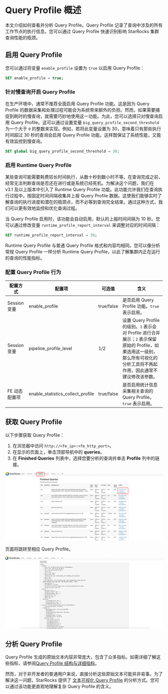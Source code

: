 # Query Profile 概述

本文介绍如何查看并分析 Query Profile。Query Profile 记录了查询中涉及的所有工作节点的执行信息。您可以通过 Query Profile 快速识别影响 StarRocks 集群查询性能的瓶颈。

## 启用 Query Profile

您可以通过将变量 `enable_profile` 设置为 `true` 以启用 Query Profile：

```SQL
SET enable_profile = true;
```

### 针对慢查询开启 Query Profile

在生产环境中，通常不推荐全面启用 Query Profile 功能。这是因为 Query Profile 的数据采集和处理过程可能会为系统带来额外的负担。然而，如果需要捕捉到耗时的慢查询，就需要巧妙地使用这一功能。为此，您可以选择只对慢查询启用 Query Profile。这可以通过设置变量 `big_query_profile_second_threshold` 为一个大于 `0` 的整数来实现。例如，若将此变量设置为 30，意味着只有那些执行时间超过 30 秒的查询会启用 Query Profile 功能。这样既保证了系统性能，又能有效监控到慢查询。

```SQL
SET global big_query_profile_second_threshold = 30;
```

### 启用 Runtime Query Profile

某些查询可能需要耗费较长时间执行，从数十秒到数小时不等。在查询完成之前，经常无法判断查询是否还在进行或是系统已经死机。为解决这个问题，我们在 v3.1 及以上版本中引入了 Runtime Query Profile 功能。此功能允许我们在查询执行过程中，按固定时间间隔收集并上报 Query Profile 数据。这使我们能够实时了解查询的执行进度和潜在的瓶颈点，而不必等到查询完全结束。通过这种方式，我们可以更有效地监控和优化查询过程。

当 Query Profile 启用时，该功能会自动启用，默认的上报时间间隔为 10 秒。您可以通过修改变量 `runtime_profile_report_interval` 来调整对应的时间间隔：

```SQL
SET runtime_profile_report_interval = 30;
```

Runtime Query Profile 与普通 Query Profile 格式和内容均相同。您可以像分析常规 Query Profile 一样分析 Runtime Query Profile，以此了解集群内正在运行的查询的性能指标。

### 配置 Query Profile 行为

| 配置方式 | 配置项 | 可选值 | 含义 |
| -- | -- | -- | -- |
| Session 变量 | enable_profile | true/false | 是否启用 Query Profile 功能。`true` 表示启用。 |
| Session 变量 | pipeline_profile_level | 1/2 | 设置 Query Profile 的级别。`1` 表示会对 Profile 进行合并展示；`2` 表示保留原始的 Profile，如果选用这一级别，那么所有可视化的分析工具将不再起作用，因此通常不建议修改该参数。 |
| FE 动态配置项 | enable_statistics_collect_profile | true/false | 是否启用统计信息采集相关查询的 Query Profile。`true` 表示启用。 |

## 获取 Query Profile

以下步骤获取 Query Profile：

1. 在浏览器中访问 `http://<fe_ip>:<fe_http_port>`。
2. 在显示的页面上，单击顶部导航中的 **queries**。
3. 在 **Finished Queries** 列表中，选择您要分析的查询并单击 **Profile** 列中的链接。

![img](../assets/profile-1.png)

页面将跳转至相应 Query Profile。

![img](../assets/profile-2.png)

## 分析 Query Profile

Query Profile 生成的原始文本内容非常庞大，包含了众多指标。如需详细了解这些指标，请参阅[Query Profile 结构与详细指标](./query_profile_details.md)。

然而，对于非开发者的普通用户来说，直接分析这些原始文本可能并非易事。为了解决这一问题，StarRocks 提供了 [文本可视化 Query Profile](./query_profile_text_based_analysis.md) 的分析方式。您可以通过该功能更直观地理解复杂 Query Profile 的含义。
